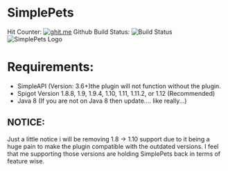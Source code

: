 # SimplePets
Hit Counter: [![ghit.me](https://ghit.me/badge.svg?repo=brainsynder-Dev/SimplePets)](https://ghit.me/repo/brainsynder-Dev/SimplePets)
Github Build Status: ![Build Status](https://travis-ci.org/brainsynder-Dev/SimplePets.svg?branch=master "Build Status")
![SimplePets Logo](http://brainsynder.us/assets/SimplePets.jpg "SimplePets Logo")
# Requirements:
- SimpleAPI (Version: 3.6+)the plugin will not function without the plugin.
- Spigot Version 1.8.8, 1.9, 1.9.4, 1.10, 1.11, 1.11.2, or 1.12 (Recommended)
- Java 8 (If you are not on Java 8 then update.... like really...)

## NOTICE:
Just a little notice i will be removing 1.8 -> 1.10 support due to it being a huge pain to make the plugin compatible with the outdated versions. I feel that me supporting those versions are holding SimplePets back in terms of feature wise. 

